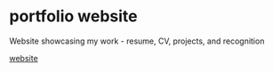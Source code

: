 # portfolio website

Website showcasing my work - resume, CV, projects, and recognition

[website](https://jennielim.github.io/index.html)
